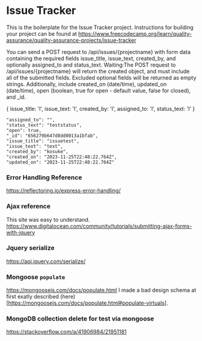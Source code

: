 # Issue Tracker

This is the boilerplate for the Issue Tracker project. Instructions for building your project can be found at https://www.freecodecamp.org/learn/quality-assurance/quality-assurance-projects/issue-tracker


You can send a POST request to /api/issues/{projectname} with form data containing the required fields issue_title, issue_text, created_by, and optionally assigned_to and status_text.
Waiting:The POST request to /api/issues/{projectname} will return the created object, and must include all of the submitted fields. Excluded optional fields will be returned as empty strings. Additionally, include created_on (date/time), updated_on (date/time), open (boolean, true for open - default value, false for closed), and _id.

{
  issue_title: 'l',
  issue_text: 'l',
  created_by: 'l',
  assigned_to: 'l',
  status_text: 'l'
}

    "assigned_to": "",
    "status_text": "teststatus",
    "open": true,
    "_id": "656279b647d8dd0013a1bfab",
    "issue_title": "issuetest",
    "issue_text": "text",
    "created_by": "kosuke",
    "created_on": "2023-11-25T22:48:22.764Z",
    "updated_on": "2023-11-25T22:48:22.764Z"

### Error Handling Reference
https://reflectoring.io/express-error-handling/

### Ajax reference
This site was easy to understand.
https://www.digitalocean.com/community/tutorials/submitting-ajax-forms-with-jquery

### Jquery serialize
https://api.jquery.com/serialize/

### Mongoose `populate`
https://mongoosejs.com/docs/populate.html
I made a bad design schema at first exatly described (here)[https://mongoosejs.com/docs/populate.html#populate-virtuals].

### MongoDB collection delete for test via mongoose
https://stackoverflow.com/a/41906984/21951181

